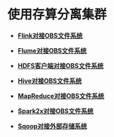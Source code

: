 # 使用存算分离集群<a name="mrs_01_0643"></a>

-   **[Flink对接OBS文件系统](Flink对接OBS文件系统.md)**  

-   **[Flume对接OBS文件系统](Flume对接OBS文件系统.md)**  

-   **[HDFS客户端对接OBS文件系统](HDFS客户端对接OBS文件系统.md)**  

-   **[Hive对接OBS文件系统](Hive对接OBS文件系统.md)**  

-   **[MapReduce对接OBS文件系统](MapReduce对接OBS文件系统.md)**  

-   **[Spark2x对接OBS文件系统](Spark2x对接OBS文件系统.md)**  

-   **[Sqoop对接外部存储系统](Sqoop对接外部存储系统.md)**  


